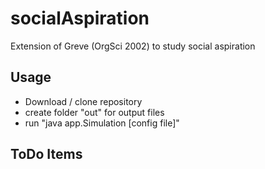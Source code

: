 # socialAspiration
Extension of Greve (OrgSci 2002) to study social aspiration

## Usage
- Download / clone repository
- create folder "out" for output files
- run "java app.Simulation [config file]"

## ToDo Items
